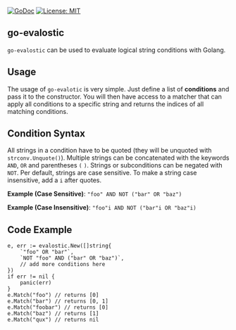 [![GoDoc](https://godoc.org/github.com/Codehardt/go-evalostic?status.svg)](https://godoc.org/github.com/Codehardt/go-evalostic)
[![License: MIT](https://img.shields.io/badge/License-MIT-yellow.svg)](https://opensource.org/licenses/MIT)

## go-evalostic

`go-evalostic` can be used to evaluate logical string conditions with Golang.

## Usage

The usage of `go-evalotic` is very simple. Just define a list of **conditions** and pass it to the constructor. You will then have 
access to a matcher that can apply all conditions to a specific string and returns the indices of all matching conditions.

## Condition Syntax

All strings in a condition have to be quoted (they will be unquoted with `strconv.Unquote()`). Multiple strings can be concatenated with the keywords `AND`, `OR` and parentheses `(` `)`. Strings or subconditions can be negated with `NOT`. Per default, strings are case sensitive. To make a string case insensitive, add a `i` after quotes. 

**Example (Case Sensitive)**: `"foo" AND NOT ("bar" OR "baz")`

**Example (Case Insensitive)**: `"foo"i AND NOT ("bar"i OR "baz"i)`

## Code Example

```golang
e, err := evalostic.New([]string{
    `"foo" OR "bar"`,
    `NOT "foo" AND ("bar" OR "baz")`,
    // add more conditions here
})
if err != nil {
    panic(err)
}
e.Match("foo") // returns [0]
e.Match("bar") // returns [0, 1]
e.Match("foobar") // returns [0]
e.Match("baz") // returns [1]
e.Match("qux") // returns nil
```
